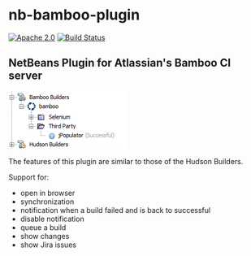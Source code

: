 nb-bamboo-plugin
===

[![Apache 2.0](https://img.shields.io/github/license/nebula-plugins/nebula-project-plugin.svg)](http://www.apache.org/licenses/LICENSE-2.0)
[![Build Status](https://travis-ci.org/travis-ci/travis-build.png?branch=master)](https://travis-ci.org/mario-s/nb-bamboo-plugin/builds)



NetBeans Plugin for Atlassian's Bamboo CI server
---

![alt builder](src/site/resources/images/builder.png)

The features of this plugin are similar to those of the Hudson Builders.

Support for:

* open in browser
* synchronization
* notification when a build failed and is back to successful
* disable notification
* queue a build
* show changes
* show Jira issues




